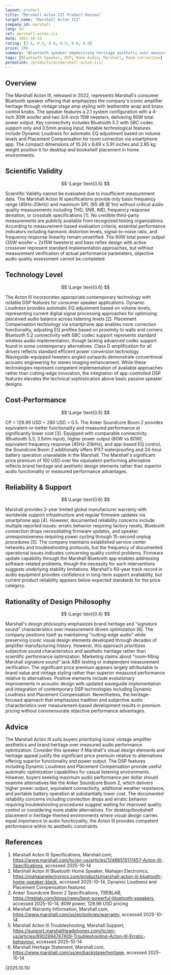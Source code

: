 ```yaml
---
layout: product
title: "Marshall Acton III Product Review"
target_name: "Marshall Acton III"
company_id: marshall
lang: en
ref: marshall-acton-iii
date: 2025-10-15
rating: [2.6, 0.5, 0.6, 0.5, 0.6, 0.4]
price: 280
summary: "Bluetooth speaker emphasizing heritage aesthetic over measured performance optimization, featuring DSP capabilities but significant cost-performance disadvantages relative to alternatives."
tags: [Bluetooth Speaker, DSP, Home Audio, Marshall, Room correction]
permalink: /products/en/marshall-acton-iii/
---
```

## Overview

The Marshall Acton III, released in 2022, represents Marshall's consumer Bluetooth speaker offering that emphasizes the company's iconic amplifier heritage through vintage stage amp styling with leatherette wrap and brass control knobs. The speaker features a 2.1 system configuration with a 4-inch 30W woofer and two 3/4-inch 15W tweeters, delivering 60W total power output. Key connectivity includes Bluetooth 5.2 with SBC codec support only and 3.5mm analog input. Notable technological features include Dynamic Loudness for automatic EQ adjustment based on volume levels and Placement Compensation for room correction via smartphone app. The compact dimensions of 10.24 x 6.69 x 5.91 inches and 2.85 kg weight position it for desktop and bookshelf placement in home environments.

## Scientific Validity

$$ \Large \text{0.5} $$

Scientific Validity cannot be evaluated due to insufficient measurement data. The Marshall Acton III specifications provide only basic frequency range (45Hz-20kHz) and maximum SPL (95 dB @ 1m) without critical audio quality measurements including THD, SNR, IMD, frequency response deviation, or crosstalk specifications [1]. No credible third-party measurements are publicly available from recognized testing organizations. According to measurement-based evaluation criteria, essential performance indicators including harmonic distortion levels, signal-to-noise ratio, and frequency response linearity remain unverified. The 60W total power output (30W woofer + 2x15W tweeters) and bass reflex design with active crossover represent standard implementation approaches, but without measurement verification of actual performance parameters, objective audio quality assessment cannot be completed.

## Technology Level

$$ \Large \text{0.6} $$

The Acton III incorporates appropriate contemporary technology with notable DSP features for consumer speaker applications. Dynamic Loudness provides automatic EQ adjustment based on volume levels, representing current digital signal processing approaches for optimizing perceived audio balance across listening levels [2]. Placement Compensation technology via smartphone app enables room correction functionality, adjusting EQ profiles based on proximity to walls and corners. Bluetooth 5.2 connectivity with SBC codec support represents standard wireless audio implementation, though lacking advanced codec support found in some contemporary alternatives. Class D amplification for all drivers reflects standard efficient power conversion technology. Waveguide-equipped tweeters angled outwards demonstrate conventional acoustic engineering for stereo imaging enhancement. While these technologies represent competent implementation of available approaches rather than cutting-edge innovation, the integration of app-controlled DSP features elevates the technical sophistication above basic passive speaker designs.

## Cost-Performance

$$ \Large \text{0.5} $$

CP = 129.99 USD ÷ 280 USD = 0.5. The Anker Soundcore Boom 2 provides equivalent-or-better functionality and measured performance at significantly lower cost [3]. Equipped with comparable connectivity (Bluetooth 5.3, 3.5mm input), higher power output (80W vs 60W), equivalent frequency response (45Hz-20kHz), and app-based EQ control, the Soundcore Boom 2 additionally offers IPX7 waterproofing and 24-hour battery operation unavailable in the Marshall. The Marshall's significant price premium of 150 USD over the equivalent-performing alternative reflects brand heritage and aesthetic design elements rather than superior audio functionality or measured performance advantages.

## Reliability & Support

$$ \Large \text{0.6} $$

Marshall provides 2-year limited global manufacturer warranty with worldwide support infrastructure and regular firmware updates via smartphone app [4]. However, documented reliability concerns include multiple reported issues: erratic behavior requiring factory resets, Bluetooth connection drops necessitating firmware updates, and speaker unresponsiveness requiring power cycling through 15-second unplug procedures [5]. The company maintains established service center networks and troubleshooting protocols, but the frequency of documented operational issues indicates concerning quality control problems. Firmware update capability through the Marshall Bluetooth app enables addressing software-related problems, though the necessity for such interventions suggests underlying stability limitations. Marshall's 60-year track record in audio equipment provides confidence in long-term support availability, but current product reliability appears below expected standards for the price category.

## Rationality of Design Philosophy

$$ \Large \text{0.4} $$

Marshall's design philosophy emphasizes brand heritage and "signature sound" characteristics over measurement-driven optimization [6]. The company positions itself as maintaining "cutting-edge audio" while preserving iconic visual design elements developed through decades of amplifier manufacturing history. However, this approach prioritizes subjective sound characteristics and aesthetic heritage rather than scientific performance optimization. Marketing claims about "room-filling Marshall signature sound" lack ABX testing or independent measurement verification. The significant price premium appears largely attributable to brand value and vintage styling rather than superior measured performance relative to alternatives. Positive elements include evolutionary improvements in acoustic design with updated waveguide implementation and integration of contemporary DSP technologies including Dynamic Loudness and Placement Compensation. Nevertheless, the heritage-focused approach that emphasizes tradition and subjective audio characteristics over measurement-based development results in premium pricing without commensurate objective performance advantages.

## Advice

The Marshall Acton III suits buyers prioritizing iconic vintage amplifier aesthetics and brand heritage over measured audio performance optimization. Consider this speaker if Marshall's visual design elements and heritage appeal justify the significant price premium relative to alternatives offering superior functionality and power output. The DSP features including Dynamic Loudness and Placement Compensation provide useful automatic optimization capabilities for casual listening environments. However, buyers seeking maximum audio performance per dollar should examine alternatives like the Anker Soundcore Boom 2, which delivers higher power output, equivalent connectivity, additional weather resistance, and portable battery operation at substantially lower cost. The documented reliability concerns including connection drops and erratic behavior requiring troubleshooting procedures suggest waiting for improved quality control or considering more stable alternatives. For desktop/bookshelf placement in heritage-themed environments where visual design carries equal importance to audio functionality, the Acton III provides competent performance within its aesthetic constraints.

## References

1. Marshall Acton III Specifications, Marshall.com, https://www.marshall.com/hc/en-us/articles/12486515117457-Acton-III-Specifications, accessed 2025-10-14
2. Marshall Acton III Bluetooth Home Speaker, Mahajan Electronics, https://mahajanelectronics.com/products/marshall-acton-iii-bluetooth-home-speaker-black, accessed 2025-10-14, Dynamic Loudness and Placement Compensation features
3. Anker Soundcore Boom 2 Specifications, TREBLAB, https://treblab.com/blogs/news/best-powerful-bluetooth-speakers, accessed 2025-10-14, 80W power, 129.99 USD pricing
4. Marshall Warranty Information, Marshall.com, https://www.marshall.com/us/en/policies/warranty, accessed 2025-10-14
5. Marshall Acton III Troubleshooting, Marshall Support, https://support.marshallheadphones.com/hc/en-us/articles/6902994747409-Troubleshooting-Acton-III-Erratic-behaviour, accessed 2025-10-14
6. Marshall Heritage Statement, Marshall.com, https://www.marshall.com/us/en/backstage/heritage, accessed 2025-10-14

(2025.10.15)